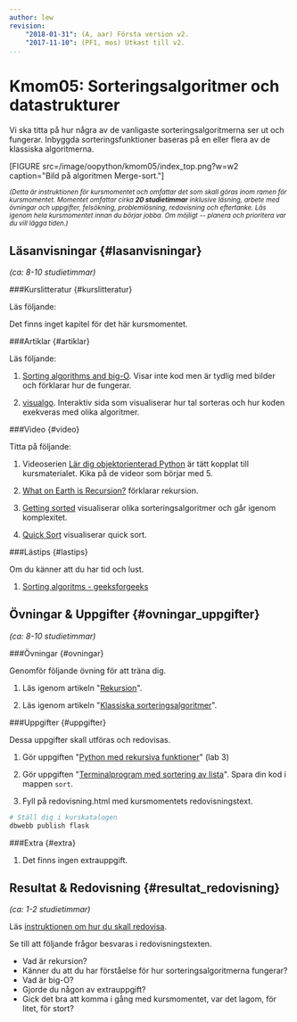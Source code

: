 ```yaml
---
author: lew
revision:
    "2018-01-31": (A, aar) Första version v2.
    "2017-11-10": (PF1, mos) Utkast till v2.
...
```

Kmom05: Sorteringsalgoritmer och datastrukturer
====================================



Vi ska titta på hur några av de vanligaste sorteringsalgoritmerna ser ut och fungerar. Inbyggda sorteringsfunktioner baseras på en eller flera av de klassiska algoritmerna.  

<!--more-->

[FIGURE src=/image/oopython/kmom05/index_top.png?w=w2 caption="Bild på algoritmen Merge-sort."]


<small><i>(Detta är instruktionen för kursmomentet och omfattar det som skall göras inom ramen för kursmomentet. Momentet omfattar cirka **20 studietimmar** inklusive läsning, arbete med övningar och uppgifter, felsökning, problemlösning, redovisning och eftertanke. Läs igenom hela kursmomentet innan du börjar jobba. Om möjligt -- planera och prioritera var du vill lägga tiden.)</i></small>



Läsanvisningar  {#lasanvisningar}
---------------------------------

*(ca: 8-10 studietimmar)*


###Kurslitteratur  {#kurslitteratur}

Läs följande:

Det finns inget kapitel för det här kursmomentet.



###Artiklar {#artiklar}

Läs följande:

1. [Sorting algorithms and big-O](https://brilliant.org/wiki/sorting-algorithms/). Visar inte kod men är tydlig med bilder och förklarar hur de fungerar.

1. [visualgo](https://visualgo.net/en/sorting). Interaktiv sida som visualiserar hur tal sorteras och hur koden exekveras med olika algoritmer.



###Video  {#video}

Titta på följande:

1. Videoserien [Lär dig objektorienterad Python](https://www.youtube.com/playlist?list=PLKtP9l5q3ce8cmKXE9Gw1Ra0GaYufGbN7) är tätt kopplat till kursmaterialet. Kika på de videor som börjar med 5.

2. [What on Earth is Recursion?](https://www.youtube.com/watch?v=Mv9NEXX1VHc) förklarar rekursion.

3. [Getting sorted](https://www.youtube.com/watch?v=kgBjXUE_Nwc) visualiserar olika sorteringsalgoritmer och går igenom komplexitet.

4. [Quick Sort](https://www.youtube.com/watch?kgBjXUE_Nwc&v=XE4VP_8Y0BU) visualiserar quick sort.



###Lästips {#lastips}

Om du känner att du har tid och lust.

1. [Sorting algoritms - geeksforgeeks](http://www.geeksforgeeks.org/fundamentals-of-algorithms/#SearchingandSorting)



Övningar & Uppgifter  {#ovningar_uppgifter}
-------------------------------------------

*(ca: 8-10 studietimmar)*



###Övningar {#ovningar}

Genomför följande övning för att träna dig.

1. Läs igenom artikeln "[Rekursion](kunskap/rekursion)".

1. Läs igenom artikeln "[Klassiska sorteringsalgoritmer](kunskap/sorteringsalgoritmer-v2)".



###Uppgifter {#uppgifter}

Dessa uppgifter skall utföras och redovisas.

1. Gör uppgiften "[Python med rekursiva funktioner](uppgift/python-med-rekursiva-funktioner-v2)" (lab 3)

1. Gör uppgiften "[Terminalprogram med sortering av lista](uppgift/sortering-av-egen-lista)". Spara din kod i mappen `sort`.  

1. Fyll på redovisning.html med kursmomentets redovisningstext.

```bash
# Ställ dig i kurskatalogen
dbwebb publish flask
```

###Extra {#extra}

1. Det finns ingen extrauppgift.



Resultat & Redovisning  {#resultat_redovisning}
-----------------------------------------------

*(ca: 1-2 studietimmar)*

Läs [instruktionen om hur du skall redovisa](./../redovisa).

Se till att följande frågor besvaras i redovisningstexten.

* Vad är rekursion?  
* Känner du att du har förståelse för hur sorteringsalgoritmerna fungerar?  
* Vad är big-O?
* Gjorde du någon av extrauppgift?
* Gick det bra att komma i gång med kursmomentet, var det lagom, för litet, för stort?

